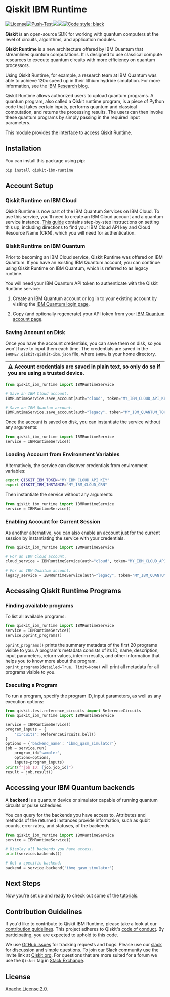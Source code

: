 # Qiskit IBM Runtime
[![License](https://img.shields.io/github/license/Qiskit/qiskit-ibm-runtime.svg?style=popout-square)](https://opensource.org/licenses/Apache-2.0)[![Push-Test](https://github.com/Qiskit/qiskit-ibm-runtime/actions/workflows/main.yml/badge.svg)](https://github.com/Qiskit/qiskit-ibm-runtime/actions/workflows/main.yml)[![](https://img.shields.io/github/release/Qiskit/qiskit-ibm-runtime.svg?style=popout-square)](https://github.com/Qiskit/qiskit-ibm-runtime/releases)[![](https://img.shields.io/pypi/dm/qiskit-ibm-runtime.svg?style=popout-square)](https://pypi.org/project/qiskit-ibm-runtime/)[![Code style: black](https://img.shields.io/badge/code%20style-black-000000.svg)](https://github.com/psf/black)


**Qiskit** is an open-source SDK for working with quantum computers at the level of circuits, algorithms, and application modules.

**Qiskit Runtime** is a new architecture offered by IBM Quantum that streamlines quantum computations.
It is designed to use classical compute resources to execute quantum circuits with more efficiency on quantum processors.

Using Qiskit Runtime, for example, a research team at IBM Quantum was able to achieve 120x speed 
up in their lithium hydride simulation. For more information, see the 
[IBM Research blog](https://research.ibm.com/blog/120x-quantum-speedup).

Qiskit Runtime allows authorized users to upload quantum programs. A quantum program, also called a 
Qiskit runtime program, is a piece of Python code that takes certain inputs, performs
quantum and classical computation, and returns the processing results. The users can then 
invoke these quantum programs by simply passing in the required input parameters.

This module provides the interface to access Qiskit Runtime.

## Installation

You can install this package using pip:

```bash
pip install qiskit-ibm-runtime
```

## Account Setup 

### Qiskit Runtime on IBM Cloud

Qiskit Runtime is now part of the IBM Quantum Services on IBM Cloud. To use this service, you'll 
need to create an IBM Cloud account and a quantum service instance. 
[This guide](https://cloud.ibm.com/docs/quantum-computing?topic=quantum-computing-gettingstarted) 
contains step-by-step instructions on setting this up, including directions to find your 
IBM Cloud API key and Cloud Resource Name (CRN), which you will need for authentication.

### Qiskit Runtime on IBM Quantum

Prior to becoming an IBM Cloud service, Qiskit Runtime was offered on IBM Quantum. If you have an 
existing IBM Quantum account, you can continue using Qiskit Runtime on IBM Quantum, which is referred to as legacy runtime.

You will need your IBM Quantum API token to authenticate with the Qiskit Runtime service:

1. Create an IBM Quantum account or log in to your existing account by visiting the [IBM Quantum login page].

1. Copy (and optionally regenerate) your API token from your
   [IBM Quantum account page].
   
### Saving Account on Disk   

Once you have the account credentials, you can save them on disk, so you won't have to input
them each time. The credentials are saved in the `$HOME/.qiskit/qiskit-ibm.json` file, where `$HOME` is your home directory.

| :warning: Account credentials are saved in plain text, so only do so if you are using a trusted device. |
|:---------------------------|

 ```python
from qiskit_ibm_runtime import IBMRuntimeService

# Save an IBM Cloud account.    
IBMRuntimeService.save_account(auth="cloud", token="MY_IBM_CLOUD_API_KEY", instance="MY_IBM_CLOUD_CRN")

# Save an IBM Quantum account.
IBMRuntimeService.save_account(auth="legacy", token="MY_IBM_QUANTUM_TOKEN")
```

Once the account is saved on disk, you can instantiate the service without any arguments:

```python
from qiskit_ibm_runtime import IBMRuntimeService
service = IBMRuntimeService()
```

### Loading Account from Environment Variables

Alternatively, the service can discover credentials from environment variables:
```bash
export QISKIT_IBM_TOKEN="MY_IBM_CLOUD_API_KEY"
export QISKIT_IBM_INSTANCE="MY_IBM_CLOUD_CRN"
```

Then instantiate the service without any arguments:
```python
from qiskit_ibm_runtime import IBMRuntimeService
service = IBMRuntimeService()
```

### Enabling Account for Current Session

As another alternative, you can also enable an account just for the current session by instantiating the 
service with your credentials.

```python
from qiskit_ibm_runtime import IBMRuntimeService

# For an IBM Cloud account.
cloud_service = IBMRuntimeService(auth="cloud", token="MY_IBM_CLOUD_API_KEY", instance="MY_IBM_CLOUD_CRN")

# For an IBM Quantum account.
legacy_service = IBMRuntimeService(auth="legacy", token="MY_IBM_QUANTUM_TOKEN")
```

## Accessing Qiskit Runtime Programs

### Finding available programs

To list all available programs:

```python
from qiskit_ibm_runtime import IBMRuntimeService
service = IBMRuntimeService()
service.pprint_programs()
```

`pprint_programs()` prints the summary metadata of the first 20 programs visible to you. A program's metadata 
consists of its ID, name, description, input parameters, return values, interim results, and 
other information that helps you to know more about the program. `pprint_programs(detailed=True, limit=None)`
will print all metadata for all programs visible to you. 

### Executing a Program

To run a program, specify the program ID, input parameters, as well as any execution options:

```python
from qiskit.test.reference_circuits import ReferenceCircuits
from qiskit_ibm_runtime import IBMRuntimeService

service = IBMRuntimeService()
program_inputs = {
    'circuits': ReferenceCircuits.bell()
}
options = {'backend_name': 'ibmq_qasm_simulator'}
job = service.run(
    program_id="sampler",
    options=options,
    inputs=program_inputs)
print(f"job ID: {job.job_id}")
result = job.result()
```

## Accessing your IBM Quantum backends

A **backend** is a quantum device or simulator capable of running quantum circuits or pulse schedules.

You can query for the backends you have access to. Attributes and methods of the returned instances 
provide information, such as qubit counts, error rates, and statuses, of the backends. 

```python
from qiskit_ibm_runtime import IBMRuntimeService
service = IBMRuntimeService()

# Display all backends you have access.
print(service.backends())

# Get a specific backend.
backend = service.backend('ibmq_qasm_simulator')
```

## Next Steps

Now you're set up and ready to check out some of the [tutorials].

## Contribution Guidelines

If you'd like to contribute to Qiskit IBM Runtime, please take a look at our
[contribution guidelines]. This project adheres to Qiskit's [code of conduct].
By participating, you are expected to uphold to this code.

We use [GitHub issues] for tracking requests and bugs. Please use our [slack]
for discussion and simple questions. To join our Slack community use the
invite link at [Qiskit.org]. For questions that are more suited for a forum we
use the `Qiskit` tag in [Stack Exchange].

## License

[Apache License 2.0].


[IBM Quantum]: https://www.ibm.com/quantum-computing/
[IBM Quantum login page]:  https://quantum-computing.ibm.com/login
[IBM Quantum account page]: https://quantum-computing.ibm.com/account
[contribution guidelines]: https://github.com/Qiskit/qiskit-ibm-runtime/blob/main/CONTRIBUTING.md
[code of conduct]: https://github.com/Qiskit/qiskit-ibm-runtime/blob/main/CODE_OF_CONDUCT.md
[GitHub issues]: https://github.com/Qiskit/qiskit-ibm-runtime/issues
[slack]: https://qiskit.slack.com
[Qiskit.org]: https://qiskit.org
[Stack Exchange]: https://quantumcomputing.stackexchange.com/questions/tagged/qiskit
[many people]: https://github.com/Qiskit/qiskit-ibm-runtime/graphs/contributors
[BibTeX file]: https://github.com/Qiskit/qiskit/blob/master/Qiskit.bib
[Apache License 2.0]: https://github.com/Qiskit/qiskit-ibm-runtime/blob/main/LICENSE.txt
[tutorials]: https://github.com/Qiskit/qiskit-ibm-runtime/tree/main/docs/tutorials

